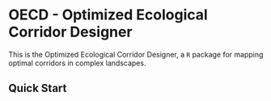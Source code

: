 # OECD - Optimized Ecological Corridor Designer

This is the Optimized Ecological Corridor Designer, a `R` package for mapping optimal corridors in complex landscapes.

## Quick Start

